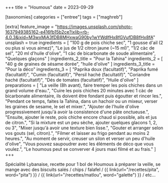 +++
title = "Houmous"
date = 2023-09-29

[taxonomies]
categories = ["entree"]
tags = ["maghreb"]

[extra]
feature_image = "https://images.unsplash.com/photo-1637949385162-e416fb15b2ce?ixlib=rb-4.0.3&ixid=M3wxMjA3fDB8MHxwaG90by1wYWdlfHx8fGVufDB8fHx8fA"
unsplash = true
ingredients = [
  "100 g de pois chiche sec",
  "1 gousse d'ail (2 ou plus si vous aimez)",
  "Le jus de 1/2 citron jaune (~15 ml)",
  "1/2 càc de sel",
  "20 ml d'huile d'olive",
  "1 càc de bicarbonate de soude alimentaire",
  "Quelques glaçons"
]
ingredients_2_title = "Pour la Tahina"
ingredients_2 = [
  "40 g de graines de sésame dorée",
  "huile d'olive"
]
ingredients_3_title = "Pour la déco"
ingredients_3 = [
  "Paprika doux (facultatif)",
  "Paprika fumé (facultatif)",
  "Cumin (facultatif)",
  "Persil haché (facultatif)",
  "Coriandre haché (facultatif)",
  "Dés de tomates (facultatif)",
  "Huile d'olive"
]
preparations = [
  "La veille (8h avant), faire tremper les pois chiches dans un grand volume d'eau.",
  "Cuire les pois chiches 20 minutes avec 1 càc de bicarbonate alimentaire, ils doivent être fondant puis égoutter et rincer les.",
  "Pendant ce temps, faites la Tahina, dans un hachoir ou un mixeur, verser les graines de sesame, le sel et mixer.",
  "Ajouter de l'huile d'olive progressivement jusqu'à avoir la consistence d'une pâte onctueuse.",
  "Ensuite, ajouter le reste, pois chiche encore chaud si possible, ails et jus de citron.",
 "Si la mixture est un peu sèche, ajouter quelques glacons 1, 2, ou 3",
  "Mixer jusqu'à avoir une texture bien lisse.",
  "Gouter et arranger selon vos gouts (sel, citron).",
  "Filmer et laisser au frigo pendant au moins 2 heures.",
  "Au moment de servir, creuser un silon et verser un peu d'huile d'olive",
  "Vous pouvez saupoudrer avec les éléments de déco que vous voulez.",
  "Le houmous peut se converver 4 jours maxi filmé et au frais."
]
+++

Spécialité Lybanaise, recette pour 1 bol de Houmous à préparer la veille, se mange avec des biscuits salés / chips / falafel / {{ link(url="/recettes/pita", word="pita") }} / {{ link(url="/recettes/matlou", word="galette") }} / etc...
